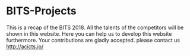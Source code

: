 # BITS-Projects
This is a recap of the BITS 2018. All the talents of the competitors will be shown in this website.
Here you can help us to develop this website furthermore. Your contributions are gladly accepted.
please contact us http://acicts.io/
